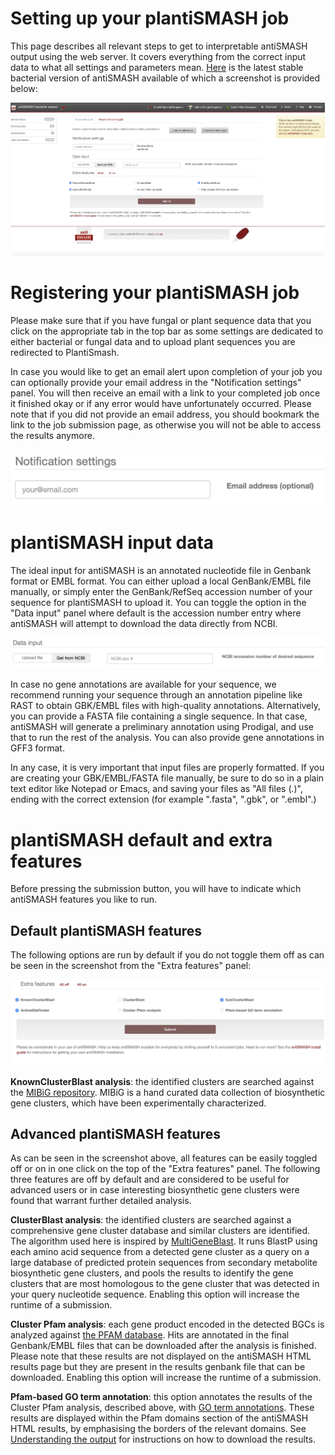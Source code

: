 Setting up your plantiSMASH job
=============================

This page describes all relevant steps to get to interpretable antiSMASH output using the web server. 
It covers everything from the correct input data to what all settings and parameters mean. 
[Here](https://antismash.secondarymetabolites.org/#!/start) is the latest stable bacterial
version of antiSMASH available of which a screenshot is provided below:

![alt text][Fig1]

Registering your plantiSMASH job
===========================

Please make sure that if you have fungal or plant sequence data that you click on the appropriate tab in 
the top bar as some settings are dedicated to either bacterial or fungal data and to upload plant sequences
you are redirected to PlantiSmash. 

In case you would like to get an email alert upon completion of your job you can optionally 
provide your email address in the "Notification settings" panel. You will then receive an email 
with a link to your completed job once it finished okay or if any error would have unfortunately occurred. 
Please note that if you did not provide an email address, you should bookmark the link to the job submission page, 
as otherwise you will not be able to access the results anymore.

![alt text][Fig2]


plantiSMASH input data
====================

The ideal input for antiSMASH is an annotated nucleotide file in Genbank format
or EMBL format. You can either upload a local GenBank/EMBL file manually, or simply
enter the GenBank/RefSeq accession number of your sequence for plantiSMASH to
upload it. You can toggle the option in the "Data input" panel where default is the accession number 
entry where antiSMASH will attempt to download the data directly from NCBI.

![alt text][Fig3]

In case no gene annotations are available for your sequence, we recommend running your sequence
through an annotation pipeline like RAST to obtain GBK/EMBL files with
high-quality annotations.
Alternatively, you can provide a FASTA file containing a single sequence. In that case, 
antiSMASH will generate a preliminary annotation using Prodigal, and use that to
run the rest of the analysis. You can also provide gene annotations in GFF3
format.

In any case, it is very important that input files are properly formatted. If you are creating your
GBK/EMBL/FASTA file manually, be sure to do so in a plain text editor like
Notepad or Emacs, and saving your files as "All files (*.*)", ending with the
correct extension (for example ".fasta", ".gbk", or ".embl".)

plantiSMASH default and extra features
====================================

Before pressing the submission button, you will have to indicate which antiSMASH features 
you like to run. 

Default plantiSMASH features
--------------------------

The following options are run by default if you do not toggle them off as can be seen in the 
screenshot from the "Extra features" panel:

![alt text][Fig4]

**KnownClusterBlast analysis**: the identified clusters are searched against the [MIBiG repository](https://mibig.secondarymetabolites.org). 
MIBiG is a hand curated data collection of biosynthetic gene clusters, which have been experimentally characterized.

Advanced plantiSMASH features
---------------------------

As can be seen in the screenshot above, all features can be easily toggled off or on in one click on 
the top of the "Extra features" panel. The following three features are off by default and are considered to be useful for 
advanced users or in case interesting biosynthetic gene clusters were found that warrant further detailed analysis.

**ClusterBlast analysis**: the identified clusters are searched against a comprehensive gene cluster database and 
similar clusters are identified. The algorithm used here is inspired by [MultiGeneBlast](https://www.ncbi.nlm.nih.gov/pmc/articles/PMC3670737/). 
It runs BlastP using each amino acid sequence from a detected gene cluster as a query on
a large database of predicted protein sequences from secondary metabolite
biosynthetic gene clusters, and pools the results to identify the gene clusters
that are most homologous to the gene cluster that was detected in your query
nucleotide sequence.
Enabling this option will increase the runtime of a submission.

**Cluster Pfam analysis**: each gene product encoded in the detected BGCs is analyzed against [the PFAM database](https://www.ncbi.nlm.nih.gov/pmc/articles/PMC4702930/). 
Hits are annotated in the final Genbank/EMBL files that can be downloaded after the analysis is finished. 
Please note that these results are not displayed on the antiSMASH HTML results page but they are present in the results genbank file that can be downloaded. 
Enabling this option will increase the runtime of a submission.

**Pfam-based GO term annotation**: this option annotates the results of the Cluster Pfam analysis, described above, with [GO term annotations](http://www.geneontology.org).
These results are displayed within the Pfam domains section of the antiSMASH HTML results, by emphasising the borders of the relevant domains.
See [Understanding the output](./understanding_output/results.md) for instructions on how to download the results.


[Fig1]:img/antiSMASHentrypage.png
[Fig2]:img/notifications.png
[Fig3]:img/datatype.png
[Fig4]:img/parameters.png

